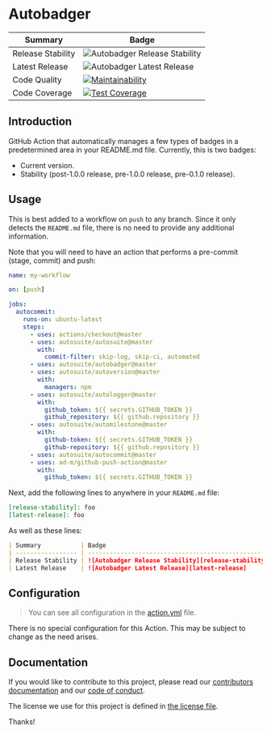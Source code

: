 # Autobadger

| Summary           | Badge                                              |
| ----------------- | -------------------------------------------------- |
| Release Stability | ![Autobadger Release Stability][release-stability] |
| Latest Release    | ![Autobadger Latest Release][latest-release]       |
| Code Quality      | [![Maintainability][quality-image]][quality-link]  |
| Code Coverage     | [![Test Coverage][coverage-image]][coverage-link]  |

[release-stability]: https://img.shields.io/static/v1?label=stability&message=unusable&color=red
[latest-release]: https://img.shields.io/static/v1?label=latest&message=0.0.0&color=purple
[quality-image]: https://api.codeclimate.com/v1/badges/2a5f19c4fac18d083aa6/maintainability
[quality-link]: https://codeclimate.com/github/autosuite/autobadger/maintainability
[coverage-image]: https://api.codeclimate.com/v1/badges/2a5f19c4fac18d083aa6/test_coverage
[coverage-link]: https://codeclimate.com/github/autosuite/autobadger/test_coverage

## Introduction

GitHub Action that automatically manages a few types of badges in a predetermined area in your README.md file. Currently, this is two badges:

- Current version.
- Stability (post-1.0.0 release, pre-1.0.0 release, pre-0.1.0 release).

## Usage

This is best added to a workflow on `push` to any branch. Since it only detects the `README.md` file, there is no need to provide any additional information.

Note that you will need to have an action that performs a pre-commit (stage, commit) and push:

```yaml
name: my-workflow

on: [push]

jobs:
  autocommit:
    runs-on: ubuntu-latest
    steps:
      - uses: actions/checkout@master
      - uses: autosuite/autosuite@master
        with:
          commit-filter: skip-log, skip-ci, automated
      - uses: autosuite/autobadger@master
      - uses: autosuite/autoversion@master
        with:
          managers: npm
      - uses: autosuite/autologger@master
        with:
          github_token: ${{ secrets.GITHUB_TOKEN }}
          github_repository: ${{ github.repository }}
      - uses: autosuite/automilestone@master
        with:
          github-token: ${{ secrets.GITHUB_TOKEN }}
          github-repository: ${{ github.repository }}
      - uses: autosuite/autocommit@master
      - uses: ad-m/github-push-action@master
        with:
          github_token: ${{ secrets.GITHUB_TOKEN }}
```

Next, add the following lines to anywhere in your `README.md` file:

```md
[release-stability]: foo
[latest-release]: foo
```

As well as these lines:

```md
| Summary           | Badge                                              |
| ----------------- | -------------------------------------------------- |
| Release Stability | ![Autobadger Release Stability][release-stability] |
| Latest Release    | ![Autobadger Latest Release][latest-release]       |
```

## Configuration

> You can see all configuration in the [action.yml](action.yml) file.

There is no special configuration for this Action. This may be subject to change as the need arises.

## Documentation

If you would like to contribute to this project, please read our [contributors documentation](CONTRIBUTING.md) and our [code of conduct](CODE_OF_CONDUCT.md).

The license we use for this project is defined in [the license file](LICENSE).

Thanks!
